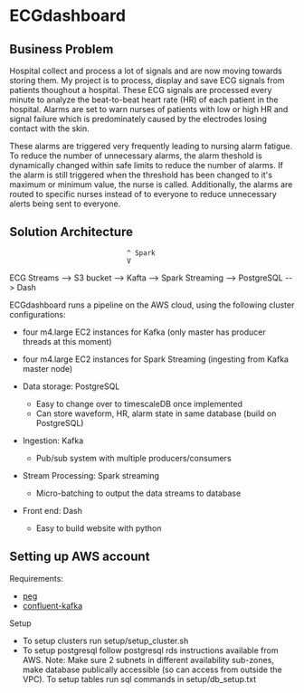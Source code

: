 # ECGdashboard

## Business Problem
Hospital collect and process a lot of signals and are now moving towards storing them. My project is to process, display and save ECG signals from patients thoughout a hospital. These ECG signals are processed every minute to analyze the beat-to-beat heart rate (HR) of each patient in the hospital. Alarms are set to warn nurses of patients with low or high HR and signal failure which is predominately caused by the electrodes losing contact with the skin.

These alarms are triggered very frequently leading to nursing alarm fatigue. To reduce the number of unnecessary alarms, the alarm theshold is dynamically changed within safe limits to reduce the number of alarms. If the alarm is still triggered when the threshold has been changed to it's maximum or minimum value, the nurse is called. Additionally, the alarms are routed to specific nurses instead of to everyone to reduce unnecessary alerts being sent to everyone.

## Solution Architecture
							     ^ Spark
							     V 
ECG Streams --> S3 bucket --> Kafta --> Spark Streaming --> PostgreSQL --> Dash
						             

ECGdashboard runs a pipeline on the AWS cloud, using the following cluster configurations:
* four m4.large EC2 instances for Kafka (only master has producer threads at this moment)
* four m4.large EC2 instances for Spark Streaming (ingesting from Kafka master node)


* Data storage: PostgreSQL
	* Easy to change over to timescaleDB once implemented
	* Can store waveform, HR, alarm state in same database (build on PostgreSQL)
* Ingestion: Kafka
	* Pub/sub system with multiple producers/consumers
* Stream Processing: Spark streaming
	* Micro-batching to output the data streams to database
* Front end: Dash
	* Easy to build website with python

## Setting up AWS account
Requirements: 
* [peg](https://github.com/InsightDataScience/pegasus)
* [confluent-kafka](https://docs.confluent.io/current/installation/installing_cp/zip-tar.html#prod-kafka-cli-install)

Setup
* To setup clusters run setup/setup_cluster.sh
* To setup postgresql follow postgresql rds instructions available from AWS. Note: Make sure 2 subnets in different availability sub-zones, make database publically accessible (so can access from outside the VPC). To setup tables run sql commands in setup/db_setup.txt
